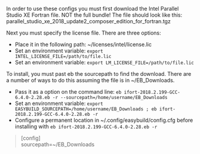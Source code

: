 In order to use these configs you must first download the Intel Parallel Studio XE Fortran file. NOT the full bundle! The file should look like this: parallel_studio_xe_2018_update2_composer_edition_for_fortran.tgz    

Next you must specify the license file. There are three options:  
* Place it in the following path: ~/licenses/intel/license.lic
* Set an environment variable: `export INTEL_LICENSE_FILE=/path/to/file.lic`
* Set an environment variable: `export LM_LICENSE_FILE=/path/to/file.lic`

To install, you must past eb the sourcepath to find the download. There are a number of ways to do this assuming the file is in ~/EB_Downloads.  
* Pass it as a option on the command line: `eb ifort-2018.2.199-GCC-6.4.0-2.28.eb -r --sourcepath=/home/username/EB_Downloads`  
* Set an environment variable: `export EASYBUILD_SOURCEPATH=/home/username/EB_Downloads ; eb ifort-2018.2.199-GCC-6.4.0-2.28.eb -r`  
* Configure a permanent location in ~/.config/easybuild/config.cfg before installing with `eb ifort-2018.2.199-GCC-6.4.0-2.28.eb -r`
> [config]  
> sourcepath=~/EB_Downloads
